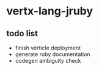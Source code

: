 vertx-lang-jruby
========

## todo list

- finish verticle deployment
- generate ruby documentation
- codegen ambiguity check
